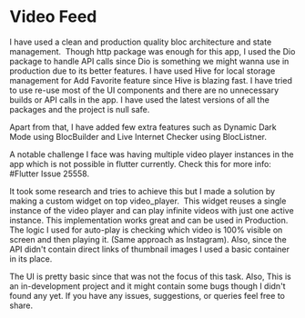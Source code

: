 # Video Feed 

I have used a clean and production quality bloc architecture and state management. 
Though http package was enough for this app, I used the Dio package to handle API calls since Dio is something we might wanna use in production due to its better features.
I have used Hive for local storage management for Add Favorite feature since Hive is blazing fast.
I have tried to use re-use most of the UI components and there are no unnecessary builds or API calls in the app.
I have used the latest versions of all the packages and the project is null safe.

Apart from that, I have added few extra features such as Dynamic Dark Mode using BlocBuilder and Live Internet Checker using BlocListner. 

A notable challenge I face was having multiple video player instances in the app which is not possible in flutter currently. Check this for more info: #Flutter Issue 25558.

It took some research and tries to achieve this but I made a solution by making a custom widget on top video_player.  This widget reuses a single instance of the video player and can play infinite videos with just one active instance. This implementation works great and can be used in Production.
The logic I used for auto-play is checking which video is 100% visible on screen and then playing it. (Same approach as Instagram).
Also, since the API didn't contain direct links of thumbnail images I used a basic container in its place.

The UI is pretty basic since that was not the focus of this task. Also, This is an in-development project and it might contain some bugs though I didn't found any yet.
If you have any issues, suggestions, or queries feel free to share. 
 
 
